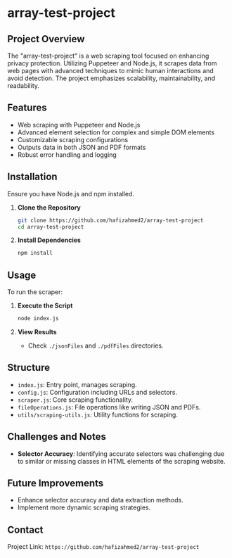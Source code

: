 
# array-test-project

## Project Overview
The "array-test-project" is a web scraping tool focused on enhancing privacy protection. Utilizing Puppeteer and Node.js, it scrapes data from web pages with advanced techniques to mimic human interactions and avoid detection. The project emphasizes scalability, maintainability, and readability.

## Features
- Web scraping with Puppeteer and Node.js
- Advanced element selection for complex and simple DOM elements
- Customizable scraping configurations
- Outputs data in both JSON and PDF formats
- Robust error handling and logging

## Installation
Ensure you have Node.js and npm installed.

1. **Clone the Repository**
   ```sh
   git clone https://github.com/hafizahmed2/array-test-project
   cd array-test-project
   ```

2. **Install Dependencies**
   ```sh
   npm install
   ```

## Usage
To run the scraper:

1. **Execute the Script**
   ```sh
   node index.js
   ```

3. **View Results**
   - Check `./jsonFiles` and `./pdfFiles` directories.

## Structure
- `index.js`: Entry point, manages scraping.
- `config.js`: Configuration including URLs and selectors.
- `scraper.js`: Core scraping functionality.
- `fileOperations.js`: File operations like writing JSON and PDFs.
- `utils/scraping-utils.js`: Utility functions for scraping.

## Challenges and Notes
- **Selector Accuracy**: Identifying accurate selectors was challenging due to similar or missing classes in HTML elements of the scraping website.

## Future Improvements
- Enhance selector accuracy and data extraction methods.
- Implement more dynamic scraping strategies.

## Contact
Project Link: `https://github.com/hafizahmed2/array-test-project`
